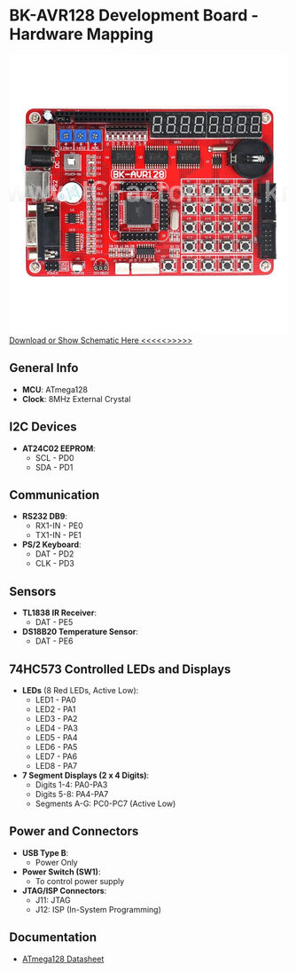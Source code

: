 # BK-AVR128 Development Board - Hardware Mapping

![BK-AVR128 Development Board](resources/BK-AVR128.jpg)
[Download or Show Schematic Here <<<<<>>>>>](BK-AVR128%20Schematic.pdf)
## General Info
- **MCU**: ATmega128
- **Clock**: 8MHz External Crystal

## I2C Devices
- **AT24C02 EEPROM**:  
  - SCL - PD0  
  - SDA - PD1

## Communication
- **RS232 DB9**:  
  - RX1-IN - PE0  
  - TX1-IN - PE1  
- **PS/2 Keyboard**:  
  - DAT - PD2  
  - CLK - PD3

## Sensors
- **TL1838 IR Receiver**:  
  - DAT - PE5  
- **DS18B20 Temperature Sensor**:  
  - DAT - PE6

## 74HC573 Controlled LEDs and Displays
- **LEDs** (8 Red LEDs, Active Low):  
  - LED1 - PA0  
  - LED2 - PA1  
  - LED3 - PA2  
  - LED4 - PA3  
  - LED5 - PA4  
  - LED6 - PA5  
  - LED7 - PA6  
  - LED8 - PA7  
- **7 Segment Displays (2 x 4 Digits)**:  
  - Digits 1-4: PA0-PA3  
  - Digits 5-8: PA4-PA7  
  - Segments A-G: PC0-PC7 (Active Low)

## Power and Connectors
- **USB Type B**:  
  - Power Only
- **Power Switch (SW1)**:  
  - To control power supply
- **JTAG/ISP Connectors**:  
  - J11: JTAG  
  - J12: ISP (In-System Programming)

## Documentation
- [ATmega128 Datasheet](https://ww1.microchip.com/downloads/en/DeviceDoc/doc2467.pdf)
